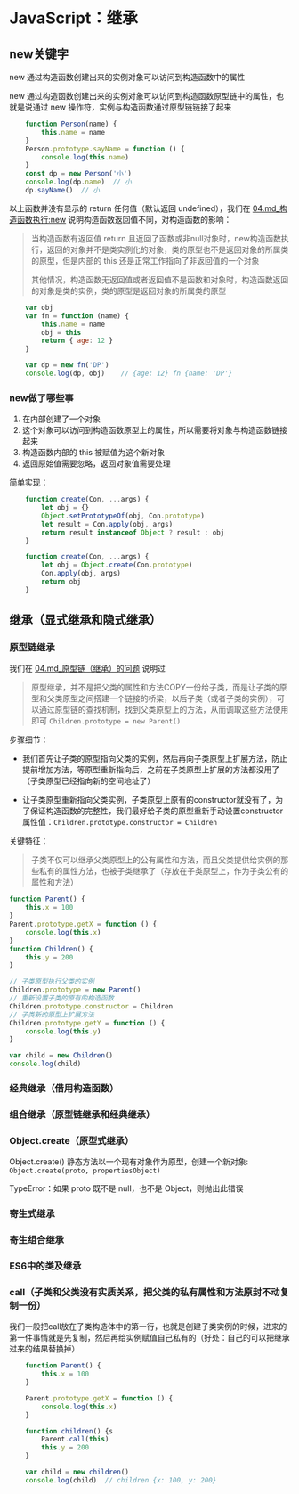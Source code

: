 # JavaScript：继承

## new关键字

new 通过构造函数创建出来的实例对象可以访问到构造函数中的属性

new 通过构造函数创建出来的实例对象可以访问到构造函数原型链中的属性，也就是说通过 new 操作符，实例与构造函数通过原型链链接了起来

```javascript
    function Person(name) {
        this.name = name
    }
    Person.prototype.sayName = function () {
        console.log(this.name)
    }
    const dp = new Person('小')
    console.log(dp.name)  // 小
    dp.sayName()  // 小
```

以上函数并没有显示的 return 任何值（默认返回 undefined），我们在 [04.md_构造函数执行:new](04_原型_原型链.md#构造函数执行) 说明构造函数返回值不同，对构造函数的影响：

>当构造函数有返回值 return 且返回了函数或非null对象时，new构造函数执行，返回的对象并不是类实例化的对象，类的原型也不是返回对象的所属类的原型，但是内部的 this 还是正常工作指向了非返回值的一个对象
>
> 其他情况，构造函数无返回值或者返回值不是函数和对象时，构造函数返回的对象是类的实例，类的原型是返回对象的所属类的原型

```javascript
    var obj
    var fn = function (name) {
        this.name = name
        obj = this
        return { age: 12 }
    }

    var dp = new fn('DP')
    console.log(dp, obj)    // {age: 12} fn {name: 'DP'}
```

### new做了哪些事

1. 在内部创建了一个对象
2. 这个对象可以访问到构造函数原型上的属性，所以需要将对象与构造函数链接起来
3. 构造函数内部的 this 被赋值为这个新对象
4. 返回原始值需要忽略，返回对象值需要处理

简单实现：

```javascript
    function create(Con, ...args) {
        let obj = {}
        Object.setPrototypeOf(obj, Con.prototype)
        let result = Con.apply(obj, args)
        return result instanceof Object ? result : obj
    }

    function create(Con, ...args) {
        let obj = Object.create(Con.prototype)
        Con.apply(obj, args)
        return obj
    }
```

## 继承（显式继承和隐式继承）

### 原型链继承

我们在 [04.md_原型链（继承）的问题](04_原型_原型链.md#原型链（继承）的问题) 说明过

> 原型继承，并不是把父类的属性和方法COPY一份给子类，而是让子类的原型和父类原型之间搭建一个链接的桥梁，以后子类（或者子类的实例），可以通过原型链的查找机制，找到父类原型上的方法，从而调取这些方法使用即可 `Children.prototype = new Parent()`

步骤细节：

- 我们首先让子类的原型指向父类的实例，然后再向子类原型上扩展方法，防止提前增加方法，等原型重新指向后，之前在子类原型上扩展的方法都没用了（子类原型已经指向新的空间地址了）  

- 让子类原型重新指向父类实例，子类原型上原有的constructor就没有了，为了保证构造函数的完整性，我们最好给子类的原型重新手动设置constructor属性值：`Children.prototype.constructor = Children`

关键特征：

> 子类不仅可以继承父类原型上的公有属性和方法，而且父类提供给实例的那些私有的属性方法，也被子类继承了（存放在子类原型上，作为子类公有的属性和方法）

```javascript
function Parent() {
    this.x = 100
}
Parent.prototype.getX = function () {
    console.log(this.x)
}
function Children() {
    this.y = 200
}

// 子类原型执行父类的实例
Children.prototype = new Parent()
// 重新设置子类的原有的构造函数
Children.prototype.constructor = Children
// 子类新的原型上扩展方法
Children.prototype.getY = function () {
    console.log(this.y)
}

var child = new Children()
console.log(child)
```

### 经典继承（借用构造函数）

### 组合继承（原型链继承和经典继承）

### Object.create（原型式继承）

Object.create() 静态方法以一个现有对象作为原型，创建一个新对象: `Object.create(proto, propertiesObject)`

TypeError：如果 proto 既不是 null，也不是 Object，则抛出此错误

### 寄生式继承

### 寄生组合继承

### ES6中的类及继承

### call（子类和父类没有实质关系，把父类的私有属性和方法原封不动复制一份）

我们一般把call放在子类构造体中的第一行，也就是创建子类实例的时候，进来的第一件事情就是先复制，然后再给实例赋值自己私有的（好处：自己的可以把继承过来的结果替换掉）

```javascript
    function Parent() {
        this.x = 100
    }

    Parent.prototype.getX = function () {
        console.log(this.x)
    }

    function children() {s
        Parent.call(this)
        this.y = 200
    }

    var child = new children()
    console.log(child)  // children {x: 100, y: 200}
```
